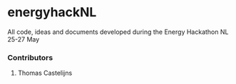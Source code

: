 # energyhackNL
All code, ideas and documents developed during the Energy Hackathon NL 25-27 May

### Contributors ###
1. Thomas Castelijns

